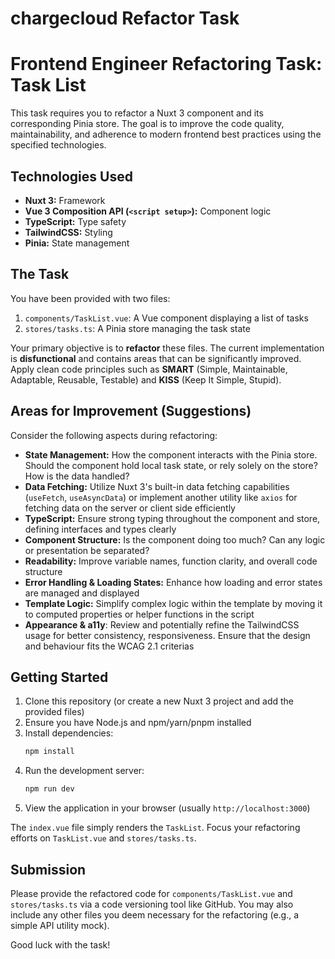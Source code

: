 # chargecloud Refactor Task
# Frontend Engineer Refactoring Task: Task List

This task requires you to refactor a Nuxt 3 component and its corresponding Pinia store. The goal is to improve the code quality, maintainability, and adherence to modern frontend best practices using the specified technologies.

## Technologies Used

* **Nuxt 3:** Framework
* **Vue 3 Composition API (`<script setup>`):** Component logic
* **TypeScript:** Type safety
* **TailwindCSS:** Styling
* **Pinia:** State management

## The Task

You have been provided with two files:

1.  `components/TaskList.vue`: A Vue component displaying a list of tasks
2.  `stores/tasks.ts`: A Pinia store managing the task state

Your primary objective is to **refactor** these files. The current implementation is **disfunctional** and contains areas that can be significantly improved.
Apply clean code principles such as **SMART** (Simple, Maintainable, Adaptable, Reusable, Testable) and **KISS** (Keep It Simple, Stupid).

## Areas for Improvement (Suggestions)

Consider the following aspects during refactoring:

* **State Management:** How the component interacts with the Pinia store. Should the component hold local task state, or rely solely on the store? How is the data handled?
* **Data Fetching:** Utilize Nuxt 3's built-in data fetching capabilities (`useFetch`, `useAsyncData`) or implement another utility like `axios` for fetching data on the server or client side efficiently
* **TypeScript:** Ensure strong typing throughout the component and store, defining interfaces and types clearly
* **Component Structure:** Is the component doing too much? Can any logic or presentation be separated?
* **Readability:** Improve variable names, function clarity, and overall code structure
* **Error Handling & Loading States:** Enhance how loading and error states are managed and displayed
* **Template Logic:** Simplify complex logic within the template by moving it to computed properties or helper functions in the script
* **Appearance & a11y**: Review and potentially refine the TailwindCSS usage for better consistency, responsiveness. Ensure that the design and behaviour fits the WCAG 2.1 criterias

## Getting Started

1.  Clone this repository (or create a new Nuxt 3 project and add the provided files)
2.  Ensure you have Node.js and npm/yarn/pnpm installed
3.  Install dependencies:
    ```bash
    npm install
    ```
4.  Run the development server:
    ```bash
    npm run dev
    ```
5.  View the application in your browser (usually `http://localhost:3000`)

The `index.vue` file simply renders the `TaskList`. Focus your refactoring efforts on `TaskList.vue` and `stores/tasks.ts`.

## Submission

Please provide the refactored code for `components/TaskList.vue` and `stores/tasks.ts` via a code versioning tool like GitHub. You may also include any other files you deem necessary for the refactoring (e.g., a simple API utility mock).

Good luck with the task!
